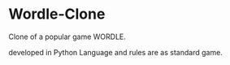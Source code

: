 # Wordle-Clone

Clone of a popular game WORDLE.

developed in Python Language and rules are as standard game.
